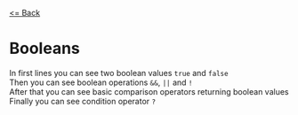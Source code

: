 [<= Back](../)

# Booleans

In first lines you can see two boolean values `true` and `false` </br>
Then you can see boolean operations `&&`, `||` and `!` </br>
After that you can see basic comparison operators returning boolean values </br>
Finally you can see condition operator `?` </br>
